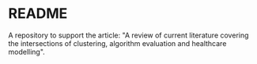 # README

A repository to support the article: "A review of current literature covering
the intersections of clustering, algorithm evaluation and healthcare modelling".

